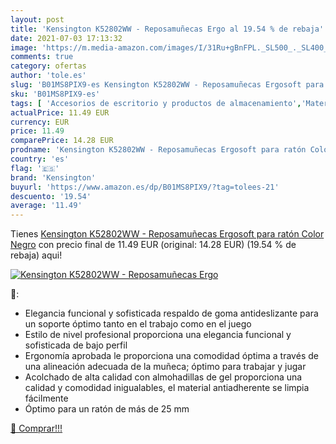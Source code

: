 ```yaml
---
layout: post
title: 'Kensington K52802WW - Reposamuñecas Ergo al 19.54 % de rebaja'
date: 2021-07-03 17:13:32
image: 'https://m.media-amazon.com/images/I/31Ru+gBnFPL._SL500_._SL400_.jpg'
comments: true
category: ofertas
author: 'tole.es'
slug: 'B01MS8PIX9-es Kensington K52802WW - Reposamuñecas Ergosoft para ratón...'
sku: 'B01MS8PIX9-es'
tags: [ 'Accesorios de escritorio y productos de almacenamiento','Material de oficina','Oficina y papelería','Reposamuñecas para ordenador','kensington','ratón', ]
actualPrice: 11.49 EUR
currency: EUR
price: 11.49
comparePrice: 14.28 EUR
prodname: 'Kensington K52802WW - Reposamuñecas Ergosoft para ratón Color Negro'
country: 'es'
flag: '🇪🇸'
brand: 'Kensington'
buyurl: 'https://www.amazon.es/dp/B01MS8PIX9/?tag=tolees-21'
descuento: '19.54'
average: '11.49'
---
```


Tienes [Kensington K52802WW - Reposamuñecas Ergosoft para ratón Color Negro](https://www.amazon.es/dp/B01MS8PIX9/?tag=tolees-21) con precio final de  11.49 EUR (original: 14.28 EUR) (19.54 %  de rebaja) aqui!

[![Kensington K52802WW - Reposamuñecas Ergo](https://m.media-amazon.com/images/I/31Ru+gBnFPL._SL500_._SL400_.jpg)](https://www.amazon.es/dp/B01MS8PIX9/?tag=tolees-21)

🔎:

- Elegancia funcional y sofisticada respaldo de goma antideslizante para un soporte óptimo tanto en el trabajo como en el juego
- Estilo de nivel profesional proporciona una elegancia funcional y sofisticada de bajo perfil
- Ergonomía aprobada le proporciona una comodidad óptima a través de una alineación adecuada de la muñeca; óptimo para trabajar y jugar
- Acolchado de alta calidad con almohadillas de gel proporciona una calidad y comodidad inigualables, el material antiadherente se limpia fácilmente
- Óptimo para un ratón de más de 25 mm

[🛒 Comprar!!!](https://www.amazon.es/dp/B01MS8PIX9/?tag=tolees-21)

